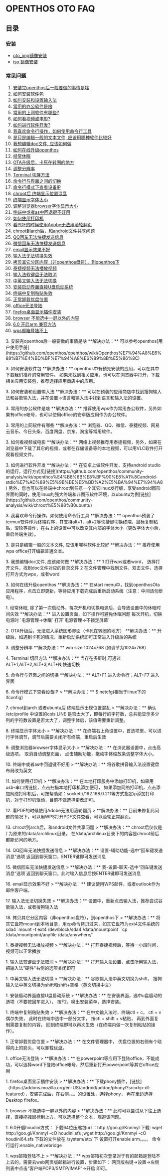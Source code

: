 # OPENTHOS OTO FAQ
## 目录  
### 安装  
 - [oto_img镜像安装](https://github.com/openthos/userguide-analysis/blob/master/%E4%B8%80.%E5%AE%89%E8%A3%85.md)  
 - [iso 镜像安装](https://github.com/openthos/userguide-analysis/blob/master/%E4%B8%80.%E5%AE%89%E8%A3%85.md#iso-%E9%95%9C%E5%83%8F%E5%AE%89%E8%A3%85)  

### 常见问题
1. [安装完openthos后一般要做的事情是啥](https://github.com/openthos/community-analysis/wiki/FAQ#no_22)
1. [如何安装软件包](https://github.com/openthos/community-analysis/wiki/FAQ#no_23)
1. [如何安装和设置输入法](https://github.com/openthos/community-analysis/wiki/FAQ#no_24)
1. [常用的办公软件是啥](https://github.com/openthos/community-analysis/wiki/FAQ#no_25)
1. [常用的上网软件有哪些?](https://github.com/openthos/community-analysis/wiki/FAQ#no_26)
1. [如何看视频或电影? ](https://github.com/openthos/community-analysis/wiki/FAQ#no_27)
1. [如何进行软件开发?](https://github.com/openthos/community-analysis/wiki/FAQ#no_28)
1. [我喜欢命令行操作，如何使用命令行工具](https://github.com/openthos/community-analysis/wiki/FAQ#no_29)
1. [是只是编辑一般的文本文件, 应该用哪种软件比较好 ](https://github.com/openthos/community-analysis/wiki/FAQ#no_30)
1. [我想编辑doc文件, 应该如何做](https://github.com/openthos/community-analysis/wiki/FAQ#no_31)
1. [如何在线升级openthos](https://github.com/openthos/community-analysis/wiki/FAQ#no_32)
1. [经常休眠](https://github.com/openthos/community-analysis/wiki/FAQ#no_1)
1. [OTA升级后，卡死在转圈的地方](https://github.com/openthos/community-analysis/wiki/FAQ#no_2)   
1. [调整分辨率](https://github.com/openthos/community-analysis/wiki/FAQ#no_3)   
1. [Terminal 切屏方法](https://github.com/openthos/community-analysis/wiki/FAQ#no_4)   
1. [命令行与界面之间的切换](https://github.com/openthos/community-analysis/wiki/FAQ#no_5)   
1. [命令行模式下查看设备IP](https://github.com/openthos/community-analysis/wiki/FAQ#no_6)   
1. [chroot后 终端显示位置混乱](https://github.com/openthos/community-analysis/wiki/FAQ#no_7)   
1. [终端显示字体太小](https://github.com/openthos/community-analysis/wiki/FAQ#no_8)   
1. [调整浏览器browser字体显示大小](https://github.com/openthos/community-analysis/wiki/FAQ#no_9)  
1. [终端中或者as中回退键不好用](https://github.com/openthos/community-analysis/wiki/FAQ#no_10)  
1. [如何使用打印机](https://github.com/openthos/community-analysis/wiki/FAQ#no_11)  
1. [看PDF的时候使用Adobe无法用滚轮翻页](https://github.com/openthos/community-analysis/wiki/FAQ#no_12)  
1. [chroot到arch后，和android文件共享问题](https://github.com/openthos/community-analysis/wiki/FAQ#no_13)   
1. [QQ回车无法快捷发送信息](https://github.com/openthos/community-analysis/wiki/FAQ#no_14)
1. [微信回车无法快捷发送信息](https://github.com/openthos/community-analysis/wiki/FAQ#no_15)
1. [email显示效果不好](https://github.com/openthos/community-analysis/wiki/FAQ#no_16)
1. [输入法无法切换失效](https://github.com/openthos/community-analysis/wiki/FAQ#no_17)
1. [拷贝其它分区内容（非openthos盘符），到openthos下](https://github.com/openthos/community-analysis/wiki/FAQ#no_18)
1. [泰捷视频无法播放视频](https://github.com/openthos/community-analysis/wiki/FAQ#no_19)  
1. [输入法软键盘无法取消](https://github.com/openthos/community-analysis/wiki/FAQ#no_20)  
1. [中英文输入法无法切换](https://github.com/openthos/community-analysis/wiki/FAQ#no_21)  
1. [安装启动界面直接U盘启动系统](https://github.com/openthos/community-analysis/wiki/FAQ#no_33)   
1. [终端中复制粘贴失效](https://github.com/openthos/community-analysis/wiki/FAQ#no_34)   
1. [正常卸载优盘位置](https://github.com/openthos/community-analysis/wiki/FAQ#no_35)
1. [office无法登陆](https://github.com/openthos/community-analysis/wiki/FAQ#no_36)
1. [firefox桌面显示插件安装](https://github.com/openthos/community-analysis/wiki/FAQ#no_37)
1. [browser 不能选中一屏以外的内容](https://github.com/openthos/community-analysis/wiki/FAQ#no_38)
1. [6.0 开启arm 兼容方法](https://github.com/openthos/community-analysis/wiki/FAQ#no_39)   
1. [wps邮箱登陆不上](https://github.com/openthos/community-analysis/wiki/FAQ#no_40)   

<p id="no_3" name="no_22"></p> 
3. 安装完openthos后一般要做的事情是啥  
**解决办法：** 可以参考openthos[用户使用手册](https://github.com/openthos/openthos/wiki/Openthos%E7%94%A8%E6%88%B7%E4%BD%BF%E7%94%A8%E6%89%8B%E5%86%8C)   
<p id="no_3" name="no_23"></p> 
3. 如何安装软件包  
**解决办法：** openthos中有预先安装的应用，可以在其中下载我们推荐的常用软件。 如果未找到相关应用，也可以在浏览器中打开，下载相关应用安装包，推荐选择应用商店中的应用。   
<p id="no_3" name="no_24"></p> 
3. 如何安装和设置输入法  
**解决办法：** 可以在预装的应用商店中找到搜狗输入法和谷歌输入法，并在设置->语言和输入法中找到语言和输入法的设置。   
<p id="no_3" name="no_25"></p> 
3. 常用的办公软件是啥  
**解决办法：** 推荐使用wps作为常用办公软件，另外如果有office帐号，也可以使用office的安卓版应用作为办公软件。   
<p id="no_3" name="no_26"></p> 
3. 常用的上网软件有哪些  
**解决办法：** 浏览器、QQ、微信、泰捷视频、网易云音乐、今日头条、百度网盘、京东、淘宝等常用软件。   
<p id="no_3" name="no_27"></p> 
3. 如何看视频或电影  
**解决办法：** 网络上视频推荐用泰捷视频，另外，如果在浏览器中下载了其它的视频，或者在存储设备等的本地视频，可以用VLC软件打开观看视频文件。   
<p id="no_3" name="no_28"></p> 
3. 如何进行软件开发  
**解决办法：** 在安卓上做软件开发，支持android studio的运行，运行方式见[链接](https://github.com/openthos/community-analysis/wiki/openthos%E4%B8%8B%E8%BF%90%E8%A1%8Candroid-stdio%E7%AD%89%E5%9B%BE%E5%BD%A2%E5%BA%94%E7%94%A8)   
另外，您也可以在终端中chroot到任意一个其它linux发行版，享受android图形界面的同时，使用linux的强大终端和非图形软件环境，以ubuntu为例[链接](https://github.com/openthos/community-analysis/wiki/chroot%E5%88%B0ubuntu)  
<p id="no_3" name="no_29"></p> 
3. 我喜欢命令行操作，如何使用命令行工具  
**解决办法：** openthos预装了termux软件作为终端程序，其支持alt+1，alt+2等快捷键切换终端，鼠标复制粘贴，滚轮等操作，在右上的设置中可以改变其内部的字体大小（更改字体大小后，重启终端生效）。   
<p id="no_3" name="no_30"></p> 
3. 是只是编辑一般的文本文件, 应该用哪种软件比较好  
**解决办法：**  推荐使用wps office打开编辑普通文本。   
<p id="no_3" name="no_31"></p> 
3. 我想编辑doc文件, 应该如何做  
**解决办法：**   
1 打开wps或者word， 选择打开文件，找到doc文件对应的目录文件  
2 在文件管理中找到文件，双击文件，选择打开方式为wps，或者word   
<p id="no_3" name="no_32"></p> 
3. 如何在线升级openthos  
**解决办法：** 在start menu中，找到openthosOta应用程序，点击立即更新，等待应用下载完成后重新启动系统（注意：中间请勿断电）。   
<p id="no_1" name="no_1"></p>
1. 经常休眠, 除了第一次启动外，每次开机和切换电源后，会导致设置中的休眠时间失效  
**解决办法：** 进入设置页面，如下操作可避免休眠问题  
每次开机，切换电源时 `电源管理->休眠`  
打开`电源管理->不锁定屏幕`  
<p id="no_2" name="no_2"></p> 
2. OTA升级后，无法进入系统图形界面（卡死在转圈的地方）    
**解决办法：** 升级后，如遇到卡死的情况，重新启动系统即可正常进入升级后的系统  
<p id="no_3" name="no_3"></p> 
3. 调整分辨率  
**解决办法：** wm size 1024x768 (如调节为1024x768）   
<p id="no_4" name="no_4"></p> 
4. Terminal 切屏方法  
**解决办法：** 当存在多屏时,可通过ALT+1,ALT+2,ALT+3,ALT+N,快速切换  
<p id="no_5" name="no_5"></p>  
5. 命令行与界面之间的切换  
**解决办法：** ALT+F1 进入命令行；ALT+F7 进入界面  
<p id="no_6" name="no_6"></p>  
6. 命令行模式下查看设备IP   
> **解决办法：** $ netcfg(相当于linux下的ifconfig)  
<p id="no_7" name="no_7"></p>  
7. chroot到arch 或者ubuntu后 终端显示出现位置混乱   
> **解决办法：** 确认 /etc/profile 中设置的cols  LINE 是否太大了，即每行的字符数，总共能显示多少列的字符数设置是否太大了，调整字体后，该值需要重新调整。  
<p id="no_8" name="no_8"></p>  
8. 终端显示字体太小  
> **解决办法：** 在终端右上角设置中，首选项里，可以进行字体调节，调节后需要关闭所有终端，重启后生效  
<p id="no_9" name="no_9"></p>  
9. 调整浏览器browser字体显示大小   
> **解决办法：** 在浏览器设置中，点击高级选项， 取消自动调整页面， 点击辅助功能，拖动字体缩放条调整字体大小。  
<p id="no_10" name="no_10"></p>  
10. 终端中或者as中回退键不好用  
> **解决办法：** 将谷歌拼音输入法设置键盘布局改为英文  
<p id="no_11" name="no_11"></p>  
11. 如何使用打印机   
> **解决办法：** 在本地打印服务中添加打印机，如果用usb-串口线链接，点击扫描本地打印机添加便可， 如果添加网络打印机，点击添加网络打印机后，可按帮助如：socket://192.168.0.211等方式指定ip添加打印机，对于打印机驱动，目前不做选择更改即可。  
<p id="no_12" name="no_12"></p>  
12. 看PDF的时候使用Adobe无法用滚轮翻页   
> **解决办法：** 目前未修复此问题的情况下，可以用WPS打开PDF文件查看，可以滚轮正常翻页。  
<p id="no_13" name="no_13"></p>  
13. chroot到arch后，和android文件共享问题    
> **解决办法：** chroot后仅仅是 / 为原来的/data/archlinux目录， 在/data/archlinux目录下的内容是chroot前后都能访问的地方。  
<p id="no_14" name="no_14"></p>  
14. QQ回车无法快捷发送信息   
> **解决办法：** 设置-辅助功能-选中“回车键发送消息”选项 返回到聊天窗口，ENTER键即可发送消息  
<p id="no_15" name="no_15"></p>  
15. 微信回车无法快捷发送信息  
> **解决办法：** 我-设置-聊天-选中“回车键发送消息”选项 返回到聊天窗口，此时输入信息后按ENTER键即可发送消息  
<p id="no_13" name="no_16"></p>  
16. email显示效果不好  
> **解决办法：** 建议使用WPS邮件，或者outlook作为邮件客户端。  
<p id="no_13" name="no_17"></p>  
17. 输入法无法切换失效   
> **解决办法：** 设置中，重新点击输入法，推荐尝试谷歌输入法，或者搜狗输入法  
<p id="no_13" name="no_18"></p>  
18. 拷贝其它分区内容（非openthos盘符），到openthos下   
> **解决办法：** 将其它盘符mount到本地目录，用cp命令拷贝过来，如其它盘符为ext4文件系统的sda4  
 `mount -t ext4 /dev/block/sda4 /data/mountpoint`  
 `cp /data/mountpoint/anyfile /data/anywhere/`   
<p id="no_13" name="no_19"></p>  
1. 泰捷视频无法播放视频     
> **解决办法：** 打开泰捷视频后，等待一小段时间，视频可以正常播放    
<p id="no_13" name="no_20"></p>  
1. 输入法软键盘无法取消     
> **解决办法：** 打开输入法设置，点击所用输入法，把输入法"硬件"右侧的选项关闭即可   
<p id="no_13" name="no_21"></p>  
1. 中英文输入法无法切换     
> **解决办法：** 谷歌输入法中英文切换为shift， 搜狗输入法中英文切换为shift和shift+空格（英文切换中文）   
<p id="no_13" name="no_33"></p>  
1. 安装启动界面直接U盘启动系统     
> **解决办法：** 在安装界面，选中u盘启动的选项（不要按回车进入）， 按F2，唤出安装菜单，选择安装。   
<p id="no_13" name="no_34"></p>  
1. 终端中复制粘贴失效     
> **解决办法：** 在中文输入法时，终端ctl + c， ctl + v偶尔失效， 此时在终端中选中一部分文字， 按ctl + shift + v粘贴， 再到外面复制需要复制的内容， 回到终端即可以再次生效（在终端内做一次复制粘贴的操作）。 
<p id="no_13" name="no_35"></p>
1. 正常卸载优盘位置    
> **解决办法：** 在文件管理器中， 优盘位置的右侧有个晓得向上的箭头，可以卸载优盘。  
<p id="no_13" name="no_36"></p>
1. office无法登陆    
> **解决办法：** 在powerpoint等应用下登陆office，不能成功，可以选择word下登陆office帐号，然后重新打开powerpoint等其它office应用    
<p id="no_13" name="no_37"></p>
1. firefox桌面显示插件安装    
> **解决办法：** 下载phony插件，[链接]（https://addons.mozilla.org/en-US/android/addon/phony/?src=hp-dl-featured），安装完成后，在右侧。。。的设置处，选择phony， 再在里边选择Desktop firefox。  
<p id="no_13" name="no_38"></p>
1. browser 不能选中一屏以外的内容     
> **解决办法：** 此时可以尝试从下往上选择，直接拖拽鼠标到上方，可以选择整个文本，规避该问题。  
<p id="no_13" name="no_39"></p>
1. 6.0开启houdini方式：
下载64位压缩包url ：http://goo.gl/Knnmyl  
下载: wget http://goo.gl/Knnmyl -cO houdini.sfs  ;wget http://goo.gl/Knnmyl -cO houdini64.sfs  
下载的文件放在 /system/etc/ 下  
设置打开enable arm。。。。  
命令行运行:enable_nativebridge   
<p id="no_13" name="no_40"></p>
1. wps邮箱登陆不上      
> **解决办法：**  wps邮箱初次登录对于有的邮箱是登陆不上去的，需要去web网页版邮箱进行设置，步骤如下： 网页版右键->设置->左侧列表中点击“客户端POP3/SMTP/IMAP”->开启 即可。  
